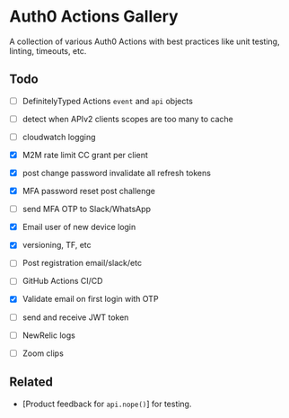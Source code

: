 # Auth0 Actions Gallery

A collection of various Auth0 Actions with best practices like unit testing, linting, timeouts, etc. 

## Todo
* [ ] DefinitelyTyped Actions `event` and `api` objects  
* [ ] detect when APIv2 clients scopes are too many to cache
* [ ] cloudwatch logging
* [x] M2M rate limit CC grant per client 
* [x] post change password invalidate all refresh tokens
* [x] MFA password reset post challenge
* [ ] send MFA OTP to Slack/WhatsApp
* [x] Email user of new device login
* [x] versioning, TF, etc
* [ ] Post registration email/slack/etc
* [ ] GitHub Actions CI/CD
* [x] Validate email on first login with OTP
* [ ] send and receive JWT token
* [ ] NewRelic logs
* [ ] Zoom clips



## Related
* [Product feedback for `api.nope()`] for testing.